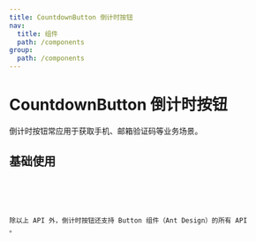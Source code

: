 ```yaml
---
title: CountdownButton 倒计时按钮
nav:
  title: 组件
  path: /components
group:
  path: /components
---
```


# CountdownButton 倒计时按钮

倒计时按钮常应用于获取手机、邮箱验证码等业务场景。

## 基础使用

<code src="./demos/index.tsx" />

<API></API>

除以上 API 外，倒计时按钮还支持 Button 组件（Ant Design）的所有 API 。

